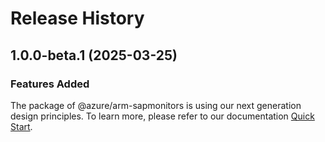# Release History
    
## 1.0.0-beta.1 (2025-03-25)

### Features Added

The package of @azure/arm-sapmonitors is using our next generation design principles. To learn more, please refer to our documentation [Quick Start](https://aka.ms/azsdk/js/mgmt/quickstart).
